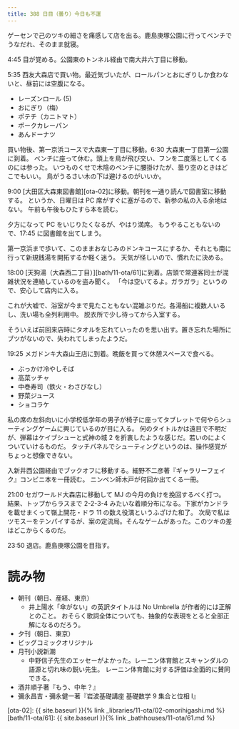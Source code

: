 ```yaml
---
title: 388 日目（曇り）今日も不運
---
```


ゲーセンで己のツキの細さを痛感して店を出る。鹿島庚塚公園に行ってベンチでうなだれ、そのまま就寝。

4:45 目が覚める。公園東のトンネル経由で南大井六丁目に移動。

5:35 西友大森店で買い物。最近気づいたが、ロールパンとおにぎりしか食わないと、昼前には空腹になる。

* レーズンロール (5)
* おにぎり（梅）
* ポテチ（カニトマト）
* ポークカレーパン
* あんドーナツ

買い物後、第一京浜コースで大森東一丁目に移動。6:30 大森東一丁目第一公園に到着。
ベンチに座って休む。頭上を鳥が飛び交い、フンを二度落としてくるのには参った。
いつものくせで木陰のベンチに腰掛けたが、曇り空のときはどこでもいい。
鳥がうるさい木の下は避けるのがいいか。

9:00 [大田区大森東図書館][ota-02]に移動。朝刊を一通り読んで図書室に移動する。
というか、日曜日は PC 席がすぐに塞がるので、新参の私の入る余地はない。
午前も午後もひたすら本を読む。

夕方になって PC をいじりたくなるが、やはり満席。
もうやることもないので、17:45 に図書館を出てしまう。

第一京浜まで歩いて、このままおなじみのドンキコースにするか、それとも南に行って新規銭湯を開拓するか軽く迷う。
天気が怪しいので、慣れたに決める。

18:00 [天狗湯（大森西二丁目）][bath/11-ota/61]に到着。店頭で常連客同士が混雑状況を連絡しているのを盗み聞く。
「今は空いてるよ。ガラガラ」というので、安心して店内に入る。

これが大嘘で、浴室が今まで見たこともない混雑ぶりだ。各湯船に複数人いるし、洗い場も全列利用中。
脱衣所で少し待ってから入室する。

そういえば前回来店時にタオルを忘れていったのを思い出す。置き忘れた場所にブツがないので、失われてしまったようだ。

19:25 メガドンキ大森山王店に到着。晩飯を買って休憩スペースで食べる。

* ぶっかけ冷やしそば
* 高菜ッチャ
* 中巻寿司（鉄火・わさびなし）
* 野菜ジュース
* ショコラケ

私の席の左斜向いに小学校低学年の男子が椅子に座ってタブレットで何やらシューティングゲームに興じているのが目に入る。
何のタイトルかは遠目で不明だが、弾幕はケイブシューと式神の城 2 を折衷したような感じだ。若いのによくついていけるものだ。
タッチパネルでシューティングというのは、操作感覚がちょっと想像できない。

入新井西公園経由でブックオフに移動する。細野不二彦著『ギャラリーフェイク』コンビニ本を一冊読む。
ニンベン師木戸が何回か出てくる一冊。

21:00 セガワールド大森店に移動して MJ の今月の負けを挽回するべく打つ。
結果、トップからラスまで 2-2-3-4 みたいな着順分布になる。下家がカンドラを載せまくって嶺上開花・ドラ 11 の数え役満というふざけた和了。
次局で私はツモスーをテンパイするが、案の定流局。そんなゲームがあった。このツキの差はどこからくるのだ。

23:50 退店。鹿島庚塚公園を目指す。

# 読み物

* 朝刊（朝日、産経、東京）
  * 井上陽水「傘がない」の英訳タイトルは No Umbrella が作者的には正解とのこと。
    おそらく歌詞全体についても、抽象的な表現をとると全部正解になるのだろう。
* 夕刊（朝日、東京）
* ビッグコミックオリジナル
* 月刊小説新潮
  * 中野信子先生のエッセーがよかった。レーニン体育館とスキャンダルの語源と切れ味の鋭い先生。
    レーニン体育館に対する評価は全面的に賛同できる。
* 酒井順子著『もう、中年？』
* 彌永昌吉・彌永健一著『岩波基礎講座 基礎数学 9 集合と位相 I』

[ota-02]: {{ site.baseurl }}{% link _libraries/11-ota/02-omorihigashi.md %}
[bath/11-ota/61]: {{ site.baseurl }}{% link _bathhouses/11-ota/61.md %}
